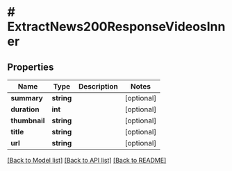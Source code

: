 # # ExtractNews200ResponseVideosInner

## Properties

Name | Type | Description | Notes
------------ | ------------- | ------------- | -------------
**summary** | **string** |  | [optional]
**duration** | **int** |  | [optional]
**thumbnail** | **string** |  | [optional]
**title** | **string** |  | [optional]
**url** | **string** |  | [optional]

[[Back to Model list]](../../README.md#models) [[Back to API list]](../../README.md#endpoints) [[Back to README]](../../README.md)
